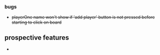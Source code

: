 ### bugs

- ~~playerOne name won't show if 'add player' button is not pressed before starting to click on board~~

## prospective features

- 